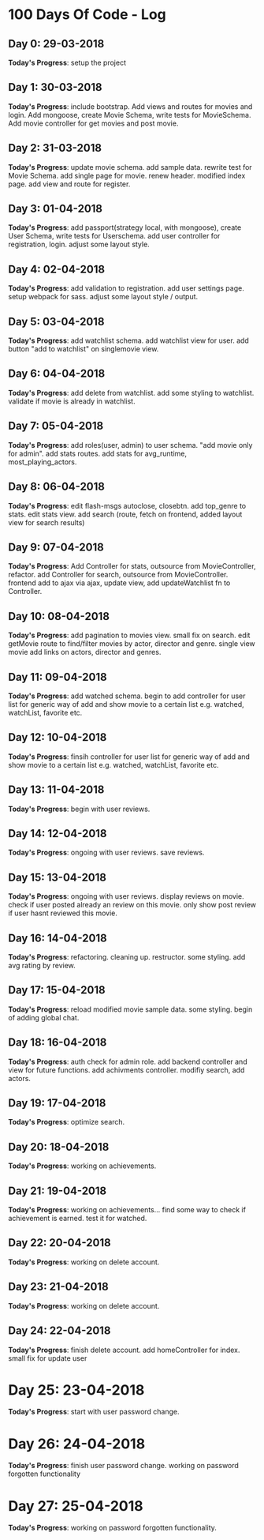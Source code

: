 # 100 Days Of Code - Log

## Day 0: 29-03-2018

**Today's Progress**: setup the project

## Day 1: 30-03-2018

**Today's Progress**: include bootstrap. Add views and routes for movies and login. Add mongoose, create Movie Schema, write tests for MovieSchema. Add movie controller for get movies and post movie.

## Day 2: 31-03-2018

**Today's Progress**: update movie schema. add sample data. rewrite test for Movie Schema. add single page for movie. renew header. modified index page. add view and route for register.

## Day 3: 01-04-2018

**Today's Progress**: add passport(strategy local, with mongoose), create User Schema, write tests for Userschema. add user controller for registration, login. adjust some layout style.

## Day 4: 02-04-2018

**Today's Progress**: add validation to registration. add user settings page. setup webpack for sass. adjust some layout style / output.

## Day 5: 03-04-2018

**Today's Progress**: add watchlist schema. add watchlist view for user. add button "add to watchlist" on singlemovie view.

## Day 6: 04-04-2018

**Today's Progress**: add delete from watchlist. add some styling to watchlist. validate if movie is already in watchlist.

## Day 7: 05-04-2018

**Today's Progress**: add roles(user, admin) to user schema. "add movie only for admin". add stats routes. add stats for avg_runtime, most_playing_actors.

## Day 8: 06-04-2018

**Today's Progress**: edit flash-msgs autoclose, closebtn. add top_genre to stats. edit stats view. add search (route, fetch on frontend, added layout view for search results)

## Day 9: 07-04-2018

**Today's Progress**: Add Controller for stats, outsource from MovieController, refactor. add Controller for search, outsource from MovieController. frontend add to ajax via ajax, update view, add updateWatchlist fn to Controller.

## Day 10: 08-04-2018

**Today's Progress**: add pagination to movies view. small fix on search. edit getMovie route to find/filter movies by actor, director and genre. single view movie add links on actors, director and genres.

## Day 11: 09-04-2018

**Today's Progress**: add watched schema. begin to add controller for user list for generic way of add and show movie to a certain list e.g. watched, watchList, favorite etc.

## Day 12: 10-04-2018

**Today's Progress**: finsih controller for user list for generic way of add and show movie to a certain list e.g. watched, watchList, favorite etc.

## Day 13: 11-04-2018

**Today's Progress**: begin with user reviews.

## Day 14: 12-04-2018

**Today's Progress**: ongoing with user reviews. save reviews.

## Day 15: 13-04-2018

**Today's Progress**: ongoing with user reviews. display reviews on movie. check if user posted already an review on this movie. only show post review if user hasnt reviewed this movie.

## Day 16: 14-04-2018

**Today's Progress**: refactoring. cleaning up. restructor. some styling. add avg rating by review.

## Day 17: 15-04-2018

**Today's Progress**: reload modified movie sample data. some styling. begin of adding global chat.

## Day 18: 16-04-2018

**Today's Progress**: auth check for admin role. add backend controller and view for future functions. add achivments controller. modifiy search, add actors.

## Day 19: 17-04-2018

**Today's Progress**: optimize search.

## Day 20: 18-04-2018

**Today's Progress**: working on achievements.

## Day 21: 19-04-2018

**Today's Progress**: working on achievements... find some way to check if achievement is earned. test it for watched.

## Day 22: 20-04-2018

**Today's Progress**: working on delete account.

## Day 23: 21-04-2018

**Today's Progress**: working on delete account.

## Day 24: 22-04-2018

**Today's Progress**: finish delete account. add homeController for index. small fix for update user

# Day 25: 23-04-2018

**Today's Progress**: start with user password change.

# Day 26: 24-04-2018

**Today's Progress**: finish user password change. working on password forgotten functionality

# Day 27: 25-04-2018

**Today's Progress**: working on password forgotten functionality.
